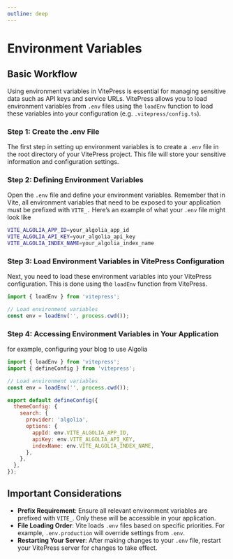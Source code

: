 ```yaml
---
outline: deep
---
```


# Environment Variables

## Basic Workflow

Using environment variables in VitePress is essential for managing sensitive data such as API keys and service URLs.
VitePress allows you to load environment variables from `.env` files using the `loadEnv` function to load these variables into your configuration (e.g. `.vitepress/config.ts`).

### Step 1: Create the .env File

The first step in setting up environment variables is to create a `.env` file in the root directory of your VitePress project.
This file will store your sensitive information and configuration settings.

### Step 2: Defining Environment Variables

Open the `.env` file and define your environment variables.
Remember that in Vite, all environment variables that need to be exposed to your application must be prefixed with `VITE_.` Here’s an example of what your `.env` file might look like

```bash
VITE_ALGOLIA_APP_ID=your_algolia_app_id
VITE_ALGOLIA_API_KEY=your_algolia_api_key
VITE_ALGOLIA_INDEX_NAME=your_algolia_index_name
```

### Step 3: Load Environment Variables in VitePress Configuration

Next, you need to load these environment variables into your VitePress configuration. This is done using the `loadEnv` function from VitePress.

```js
import { loadEnv } from 'vitepress';

// Load environment variables
const env = loadEnv('', process.cwd());
```

### Step 4: Accessing Environment Variables in Your Application

for example, configuring your blog to use Algolia

```js
import { loadEnv } from 'vitepress';
import { defineConfig } from 'vitepress';

// Load environment variables
const env = loadEnv('', process.cwd());

export default defineConfig({
  themeConfig: {
    search: {
      provider: 'algolia',
      options: {
        appId: env.VITE_ALGOLIA_APP_ID,
        apiKey: env.VITE_ALGOLIA_API_KEY,
        indexName: env.VITE_ALGOLIA_INDEX_NAME,
      },
    },
  },
});

```

## Important Considerations

- **Prefix Requirement**: Ensure all relevant environment variables are prefixed with `VITE_`. Only these will be accessible in your application.
- **File Loading Order**: Vite loads `.env` files based on specific priorities. For example, `.env.production` will override settings from `.env`.
- **Restarting Your Server**: After making changes to your `.env` file, restart your VitePress server for changes to take effect.
